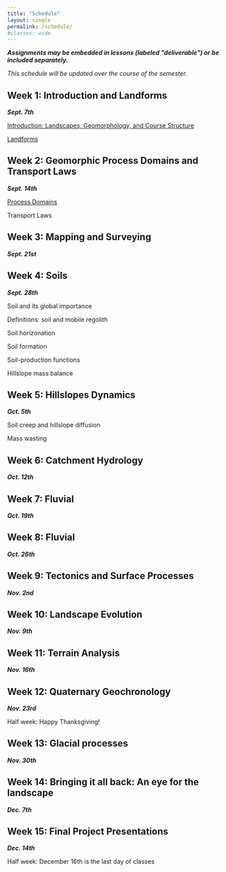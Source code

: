 ```yaml
---
title: "Schedule"
layout: single
permalink: /schedule/
#classes: wide
---
```


***Assignments may be embedded in lessons (labeled "deliverable") or be included separately.***

*This schedule will be updated over the course of the semester.*

## Week 1: Introduction and Landforms

***Sept. 7th***

[Introduction: Landscapes, Geomorphology, and Course Structure](/introduction/introduction_landscapes/)

[Landforms](/introduction/landforms/)


## Week 2: Geomorphic Process Domains and Transport Laws

***Sept. 14th***

[Process Domains](/introduction/process_domains/)

Transport Laws

## Week 3: Mapping and Surveying

***Sept. 21st***

## Week 4: Soils

***Sept. 28th***

Soil and its global importance

Definitions: soil and mobile regolith

Soil horizonation

Soil formation

Soil-production functions

Hillslope mass balance

## Week 5: Hillslopes Dynamics

***Oct. 5th***

Soil creep and hillslope diffusion

Mass wasting

## Week 6: Catchment Hydrology

***Oct. 12th***

## Week 7: Fluvial

***Oct. 19th***

## Week 8: Fluvial

***Oct. 26th***

## Week 9: Tectonics and Surface Processes

***Nov. 2nd***

## Week 10: Landscape Evolution

***Nov. 9th***

## Week 11: Terrain Analysis

***Nov. 16th***

## Week 12: Quaternary Geochronology

***Nov. 23rd***

Half week: Happy Thanksgiving!

## Week 13: Glacial processes

***Nov. 30th***

## Week 14: Bringing it all back: An eye for the landscape

***Dec. 7th***

## Week 15: Final Project Presentations

***Dec. 14th***

Half week: December 16th is the last day of classes
